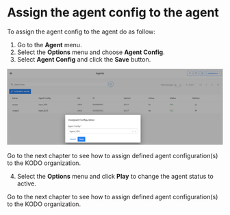 # Assign the agent config to the agent

To assign the agent config to the agent do as follow:

1. Go to the **Agent** menu.
2. Select the **Options** menu and choose **Agent Config**.
3. Select **Agent Config** and click the **Save** button.

![](../../.gitbook/assets/image%20%2813%29.png)

Go to the next chapter to see how to assign defined agent configuration\(s\) to the KODO organization.

4. Select the **Options** menu and click **Play** to change the agent status to active. 

Go to the next chapter to see how to assign defined agent configuration\(s\) to the KODO organization.

